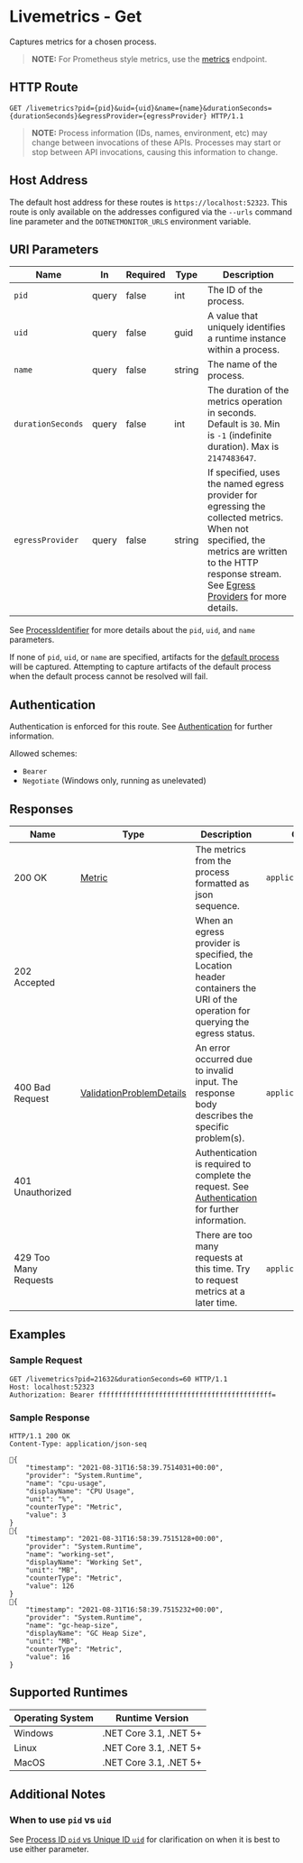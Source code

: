 # Livemetrics - Get

Captures metrics for a chosen process.

> **NOTE:** For Prometheus style metrics, use the [metrics](./metrics.md) endpoint.

## HTTP Route

```http
GET /livemetrics?pid={pid}&uid={uid}&name={name}&durationSeconds={durationSeconds}&egressProvider={egressProvider} HTTP/1.1
```

> **NOTE:** Process information (IDs, names, environment, etc) may change between invocations of these APIs. Processes may start or stop between API invocations, causing this information to change.

## Host Address

The default host address for these routes is `https://localhost:52323`. This route is only available on the addresses configured via the `--urls` command line parameter and the `DOTNETMONITOR_URLS` environment variable.

## URI Parameters

| Name | In | Required | Type | Description |
|---|---|---|---|---|
| `pid` | query | false | int | The ID of the process. |
| `uid` | query | false | guid | A value that uniquely identifies a runtime instance within a process. |
| `name` | query | false | string | The name of the process. |
| `durationSeconds` | query | false | int | The duration of the metrics operation in seconds. Default is `30`. Min is `-1` (indefinite duration). Max is `2147483647`. |
| `egressProvider` | query | false | string | If specified, uses the named egress provider for egressing the collected metrics. When not specified, the metrics are written to the HTTP response stream. See [Egress Providers](../egress.md) for more details. |

See [ProcessIdentifier](definitions.md#processidentifier) for more details about the `pid`, `uid`, and `name` parameters.

If none of `pid`, `uid`, or `name` are specified, artifacts for the [default process](defaultprocess.md) will be captured. Attempting to capture artifacts of the default process when the default process cannot be resolved will fail.

## Authentication

Authentication is enforced for this route. See [Authentication](./../authentication.md) for further information.

Allowed schemes:
- `Bearer`
- `Negotiate` (Windows only, running as unelevated)

## Responses

| Name | Type | Description | Content Type |
|---|---|---|---|
| 200 OK | [Metric](./definitions.md#metric) | The metrics from the process formatted as json sequence. | `application/json-seq` |
| 202 Accepted | | When an egress provider is specified, the Location header containers the URI of the operation for querying the egress status. | |
| 400 Bad Request | [ValidationProblemDetails](definitions.md#validationproblemdetails) | An error occurred due to invalid input. The response body describes the specific problem(s). | `application/problem+json` |
| 401 Unauthorized | | Authentication is required to complete the request. See [Authentication](./../authentication.md) for further information. | |
| 429 Too Many Requests | | There are too many requests at this time. Try to request metrics at a later time. | `application/problem+json` |

## Examples

### Sample Request

```http
GET /livemetrics?pid=21632&durationSeconds=60 HTTP/1.1
Host: localhost:52323
Authorization: Bearer fffffffffffffffffffffffffffffffffffffffffff=
```

### Sample Response

```http
HTTP/1.1 200 OK
Content-Type: application/json-seq

{
    "timestamp": "2021-08-31T16:58:39.7514031+00:00",
    "provider": "System.Runtime",
    "name": "cpu-usage",
    "displayName": "CPU Usage",
    "unit": "%",
    "counterType": "Metric",
    "value": 3
}
{
    "timestamp": "2021-08-31T16:58:39.7515128+00:00",
    "provider": "System.Runtime",
    "name": "working-set",
    "displayName": "Working Set",
    "unit": "MB",
    "counterType": "Metric",
    "value": 126
}
{
    "timestamp": "2021-08-31T16:58:39.7515232+00:00",
    "provider": "System.Runtime",
    "name": "gc-heap-size",
    "displayName": "GC Heap Size",
    "unit": "MB",
    "counterType": "Metric",
    "value": 16
}
```

## Supported Runtimes

| Operating System | Runtime Version |
|---|---|
| Windows | .NET Core 3.1, .NET 5+ |
| Linux | .NET Core 3.1, .NET 5+ |
| MacOS | .NET Core 3.1, .NET 5+ |

## Additional Notes

### When to use `pid` vs `uid`

See [Process ID `pid` vs Unique ID `uid`](pidvsuid.md) for clarification on when it is best to use either parameter.

